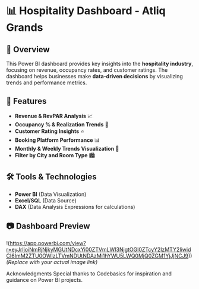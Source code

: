 # 📊 Hospitality Dashboard - Atliq Grands

## 📌 Overview
This Power BI dashboard provides key insights into the **hospitality industry**, focusing on revenue, occupancy rates, and customer ratings. The dashboard helps businesses make **data-driven decisions** by visualizing trends and performance metrics.

## 🎯 Features
- **Revenue & RevPAR Analysis** 📈
- **Occupancy % & Realization Trends** 🏨
- **Customer Rating Insights** ⭐
- **Booking Platform Performance** 📊
- **Monthly & Weekly Trends Visualization** 📅
- **Filter by City and Room Type** 🏙️

## 🛠️ Tools & Technologies
- **Power BI** (Data Visualization)
- **Excel/SQL** (Data Source)
- **DAX** (Data Analysis Expressions for calculations)

## 📷 Dashboard Preview
!(https://app.powerbi.com/view?r=eyJrIjoiNmRjNjkyMGUtNDcxYi00ZTVmLWI3NjgtOGI0ZTcyY2IzMTY2IiwidCI6ImM2ZTU0OWIzLTVmNDUtNDAzMi1hYWU5LWQ0MjQ0ZGM1YjJjNCJ9))  
*(Replace with your actual image link)*


Acknowledgments
Special thanks to Codebasics for inspiration and guidance on Power BI projects.

  
